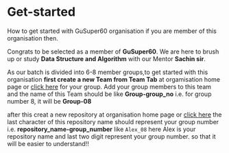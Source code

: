 # Get-started
How to get started with GuSuper60 organisation if you are member of this organisation then.

Congrats to be selected as a member of **GuSuper60**. We are here to brush up or study **Data Structure and Algorithm** with our Mentor **Sachin sir**.

As our batch is divided into  6-8 member groups,to get started with this organisation **first create a new Team from Team Tab** at orgamisation home page or [click here](https://github.com/orgs/GUSuper60/teams) for your group. Add your group members to this team and the name of this Team should be like **Group-group_no** i.e. for group number 8, it will be **Group-08**

after this creat a new repository at organisation home page or [click here](https://github.com/organizations/GUSuper60/repositories/new) the last character of this repository name should represent your group number i.e. **repository_name-group_number** like `Alex_08` here Alex is your repository name and last two digit represent your group number.
so that it will be easier to understand!!
